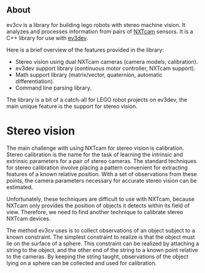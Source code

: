 About
-----

ev3cv is a library for building lego robots with stereo machine vision. It analyzes and 
processes information from pairs of 
[NXTcam](http://www.mindsensors.com/index.php?module=pagemaster&PAGE_user_op=view_page&PAGE_id=78) 
sensors. It is a C++ library for use with [ev3dev](http://www.ev3dev.org).

Here is a brief overview of the features provided in the library:

- Stereo vision using dual NXTcam cameras (camera models, calibration).
- ev3dev support library (continuous motor controller, NXTcam support).
- Math support library (matrix/vector, quaternion, automatic differentiation).
- Command line parsing library.

The library is a bit of a catch-all for LEGO robot projects on ev3dev, the main unique feature
is the support for stereo vision.

Stereo vision
=============

The main challenge with using NXTcam for stereo vision is calibration. Stereo 
calibration is the name for the task of learning the intrinsic and extrinsic parameters for 
a pair of stereo cameras. The standard techniques for stereo calibration involve placing a 
pattern convenient for extracting features of a known relative position. With a set of observations
from these points, the camera parameters necessary for accurate stereo vision can be estimated.

Unfortunately, these techniques are difficult to use with NXTcam, because NXTcam only provides the 
position of objects it detects within its field of view. Therefore, we need to find another
technique to calibrate stereo NXTcam devices. 

The method ev3cv uses is to collect observations of an object subject to a known
constraint. The simplest constraint to realize is that the object must lie on the surface of a
sphere. This constraint can be realized by attaching a string to the object, and the other end of 
the string to a known point relative to the cameras. By keeping the string taught, observations of
the object lying on a sphere can be collected and used for calibration.
